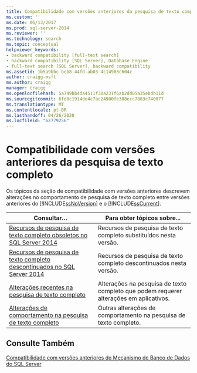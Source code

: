 ```yaml
---
title: Compatibilidade com versões anteriores da pesquisa de texto completo | Microsoft Docs
ms.custom: ''
ms.date: 06/13/2017
ms.prod: sql-server-2014
ms.reviewer: ''
ms.technology: search
ms.topic: conceptual
helpviewer_keywords:
- backward compatibility [full-text search]
- backward compatibility [SQL Server], Database Engine
- full-text search [SQL Server], backward compatibility
ms.assetid: 1b5a9bbc-beb8-44fd-ab03-4c14908c604c
author: craigg-msft
ms.author: craigg
manager: craigg
ms.openlocfilehash: 5a749bb4da4511f30a231f6ab2dd05a35ebdb11d
ms.sourcegitcommit: 6fd8c1914de4c7ac24900fe388ecc7883c740077
ms.translationtype: MT
ms.contentlocale: pt-BR
ms.lasthandoff: 04/26/2020
ms.locfileid: "62779256"
---
```

# <a name="full-text-search-backward-compatibility"></a>Compatibilidade com versões anteriores da pesquisa de texto completo
  Os tópicos da seção de compatibilidade com versões anteriores descrevem alterações no comportamento de pesquisa de texto completo entre versões anteriores do [!INCLUDE[ssNoVersion](../includes/ssnoversion-md.md)] e o [!INCLUDE[ssCurrent](../includes/sscurrent-md.md)].  
  
|Consultar…|Para obter tópicos sobre...|  
|----------|-----------------------|  
|[Recursos de pesquisa de texto completo obsoletos no SQL Server 2014](../relational-databases/search/deprecated-full-text-search-features-in-sql-server-2016.md)|Recursos de pesquisa de texto completo substituídos nesta versão.|  
|[Recursos de pesquisa de texto completo descontinuados no SQL Server 2014](../../2014/database-engine/discontinued-full-text-search-features-in-sql-server-2014.md)|Recursos de pesquisa de texto completo descontinuados nesta versão.|  
|[Alterações recentes na pesquisa de texto completo](breaking-changes-to-full-text-search.md)|Alterações na pesquisa de texto completo que podem requerer alterações em aplicativos.|  
|[Alterações de comportamento na pesquisa de texto completo](../../2014/database-engine/behavior-changes-to-full-text-search.md)|Outras alterações de comportamento na pesquisa de texto completo.|  
  
## <a name="see-also"></a>Consulte Também  
 [Compatibilidade com versões anteriores do Mecanismo de Banco de Dados do SQL Server](sql-server-database-engine-backward-compatibility.md)  
  
  
